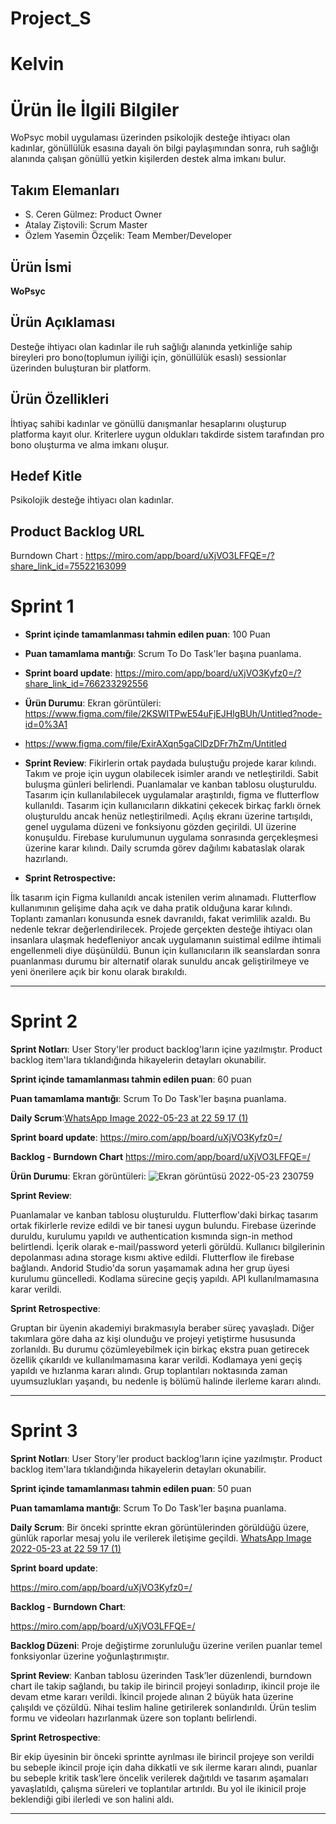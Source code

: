 # Project_S
# **Kelvin**



# Ürün İle İlgili Bilgiler
WoPsyc mobil uygulaması üzerinden psikolojik desteğe ihtiyacı olan kadınlar, gönüllülük esasına dayalı ön bilgi paylaşımından sonra, ruh sağlığı alanında
çalışan gönüllü yetkin kişilerden destek alma imkanı bulur.


## Takım Elemanları

- S. Ceren Gülmez: Product Owner
- Atalay Ziştovili: Scrum Master
- Özlem Yasemin Özçelik: Team Member/Developer

## Ürün İsmi
**WoPsyc**


## Ürün Açıklaması
Desteğe ihtiyacı olan kadınlar ile ruh sağlığı alanında yetkinliğe sahip bireyleri pro bono(toplumun iyiliği için, gönüllülük esaslı) sessionlar üzerinden buluşturan bir platform.


## Ürün Özellikleri
İhtiyaç sahibi kadınlar ve gönüllü danışmanlar hesaplarını oluşturup platforma kayıt olur. Kriterlere uygun oldukları takdirde sistem tarafından pro bono oluşturma
ve alma imkanı oluşur.


## Hedef Kitle
Psikolojik desteğe ihtiyacı olan kadınlar.


## Product Backlog URL
Burndown Chart : https://miro.com/app/board/uXjVO3LFFQE=/?share_link_id=75522163099






# Sprint 1

- **Sprint içinde tamamlanması tahmin edilen puan**: 100 Puan

- **Puan tamamlama mantığı**: Scrum To Do Task'ler başına puanlama.
  
- **Sprint board update**: https://miro.com/app/board/uXjVO3Kyfz0=/?share_link_id=766233292556

- **Ürün Durumu**: Ekran görüntüleri: https://www.figma.com/file/2KSWITPwE54uFjEJHlgBUh/Untitled?node-id=0%3A1
- https://www.figma.com/file/ExirAXqn5gaClDzDFr7hZm/Untitled


- **Sprint Review**: Fikirlerin ortak paydada buluştuğu projede karar kılındı. Takım ve proje için uygun olabilecek isimler arandı ve netleştirildi. Sabit buluşma günleri belirlendi. Puanlamalar ve kanban tablosu oluşturuldu. Tasarım için kullanılabilecek uygulamalar araştırıldı, figma ve flutterflow kullanıldı. Tasarım için kullanıcıların dikkatini çekecek birkaç farklı örnek oluşturuldu ancak henüz netleştirilmedi.  Açılış ekranı üzerine tartışıldı, genel uygulama düzeni ve fonksiyonu gözden geçirildi. UI üzerine konuşuldu. Firebase kurulumunun uygulama sonrasında gerçekleşmesi üzerine karar kılındı. Daily scrumda görev dağılımı kabataslak olarak hazırlandı. 

- **Sprint Retrospective:** 

İlk tasarım için Figma kullanıldı ancak istenilen verim alınamadı. Flutterflow kullanımının gelişime daha açık ve daha pratik olduğuna karar kılındı. 
Toplantı zamanları konusunda esnek davranıldı, fakat verimlilik azaldı. Bu nedenle tekrar değerlendirilecek. 
Projede gerçekten desteğe ihtiyacı olan insanlara ulaşmak hedefleniyor ancak uygulamanın suistimal edilme ihtimali engellenmeli diye düşünüldü. Bunun için kullanıcıların ilk seanslardan sonra puanlanması durumu bir alternatif olarak sunuldu ancak geliştirilmeye ve yeni önerilere açık bir konu olarak bırakıldı. 



   


---

# Sprint 2

**Sprint Notları**: User Story'ler product backlog'ların içine yazılmıştır. Product backlog item'lara tıklandığında hikayelerin detayları okunabilir.

**Sprint içinde tamamlanması tahmin edilen puan**: 60 puan

**Puan tamamlama mantığı**: Scrum To Do Task'ler başına puanlama.

  
**Daily Scrum**:[WhatsApp Image 2022-05-23 at 22 59 17 (1)](https://user-images.githubusercontent.com/104401492/169896815-e3ba8e9f-ee17-4171-bbbd-b82464315320.jpeg)


**Sprint board update**: 
https://miro.com/app/board/uXjVO3Kyfz0=/

**Backlog - Burndown Chart**
https://miro.com/app/board/uXjVO3LFFQE=/

**Ürün Durumu**:
Ekran görüntüleri: ![Ekran görüntüsü 2022-05-23 230759](https://user-images.githubusercontent.com/104401492/169897888-76c95755-dfc7-433a-bf0c-6d3950b60efa.png)



**Sprint Review**:

Puanlamalar ve kanban tablosu oluşturuldu. Flutterflow'daki birkaç tasarım ortak fikirlerle revize edildi ve bir tanesi uygun bulundu. Firebase üzerinde duruldu, kurulumu yapıldı ve authentication kısmında sign-in method belirtlendi. İçerik olarak e-mail/password yeterli görüldü. Kullanıcı bilgilerinin depolanması adına storage kısmı aktive edildi. Flutterflow ile firebase bağlandı. Andorid Studio'da sorun yaşamamak adına her grup üyesi kurulumu güncelledi. Kodlama sürecine geçiş yapıldı. API kullanılmamasına karar verildi. 

**Sprint Retrospective**:

Gruptan bir üyenin akademiyi bırakmasıyla beraber süreç yavaşladı. Diğer takımlara göre daha az kişi olunduğu ve projeyi yetiştirme hususunda zorlanıldı. Bu durumu çözümleyebilmek için birkaç ekstra puan getirecek özellik çıkarıldı ve kullanılmamasına karar verildi. 
Kodlamaya yeni geçiş yapıldı ve hızlanma kararı alındı.
Grup toplantıları noktasında zaman uyumsuzlukları yaşandı, bu nedenle iş bölümü halinde ilerleme kararı alındı. 




---

# Sprint 3

**Sprint Notları**: User Story'ler product backlog'ların içine yazılmıştır. Product backlog item'lara tıklandığında hikayelerin detayları okunabilir.

**Sprint içinde tamamlanması tahmin edilen puan**: 50 puan

**Puan tamamlama mantığı**: Scrum To Do Task'ler başına puanlama. 

**Daily Scrum**: Bir önceki sprintte ekran görüntülerinden görüldüğü üzere, günlük raporlar mesaj yolu ile verilerek iletişime geçildi.
[WhatsApp Image 2022-05-23 at 22 59 17 (1)](https://user-images.githubusercontent.com/104401492/169896815-e3ba8e9f-ee17-4171-bbbd-b82464315320.jpeg)

**Sprint board update**: 

https://miro.com/app/board/uXjVO3Kyfz0=/

**Backlog - Burndown Chart**: 

https://miro.com/app/board/uXjVO3LFFQE=/

**Backlog Düzeni**: Proje değiştirme zorunluluğu üzerine verilen puanlar temel fonksiyonlar üzerine yoğunlaştırımıştır.

**Sprint Review**:
Kanban tablosu üzerinden Task’ler düzenlendi, burndown chart ile takip sağlandı, bu takip ile birincil projeyi sonladırıp, ikincil proje ile devam etme kararı verildi. İkincil projede alınan 2 büyük hata üzerine çalışıldı ve çözüldü. Nihai teslim haline getirilerek sonlandırıldı. Ürün teslim formu ve videoları hazırlanmak üzere son toplantı belirlendi.

**Sprint Retrospective**:

Bir ekip üyesinin bir önceki sprintte ayrılması ile birincil projeye son verildi bu sebeple ikincil proje için daha dikkatli ve sık ilerme kararı alındı, puanlar bu sebeple kritik task’lere öncelik verilerek dağıtıldı ve tasarım aşamaları yavaşlatıldı, çalışma süreleri ve toplantılar artırıldı. Bu yol ile ikinicil proje beklendiği gibi ilerledi ve son halini aldı.

---
